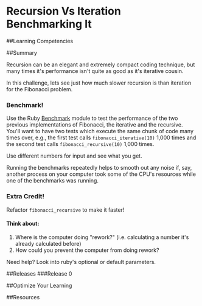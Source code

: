 # Recursion Vs Iteration Benchmarking It 
 
##Learning Competencies 

##Summary 

 
Recursion can be an elegant and extremely compact coding technique, but many times it's performance isn't quite as good as it's iterative cousin. 

In this challenge, lets see just how much slower recursion is than iteration for the Fibonacci problem.  

### Benchmark! 

Use the Ruby [Benchmark](http://www.ruby-doc.org/stdlib-1.9.3/libdoc/benchmark/rdoc/Benchmark.html) module to test the performance of the two previous implementations of Fibonacci, the iterative and the recursive.  You'll want to have two tests which execute the same chunk of code many times over, e.g., the first test calls `fibonacci_iterative(10)` 1,000 times and the second test calls `fibonacci_recursive(10)` 1,000 times.

Use different numbers for input and see what you get.

Running the benchmarks repeatedly helps to smooth out any noise if, say, another process on your computer took some of the CPU's resources while one of the benchmarks was running.

### Extra Credit!

Refactor `fibonacci_recursive` to make it faster!

#### Think about: 

1. Where is the computer doing "rework?" (i.e. calculating a number it's already calculated before)
2. How could you prevent the computer from doing rework?

Need help? Look into ruby's optional or default parameters.

 

##Releases
###Release 0 

##Optimize Your Learning 

##Resources